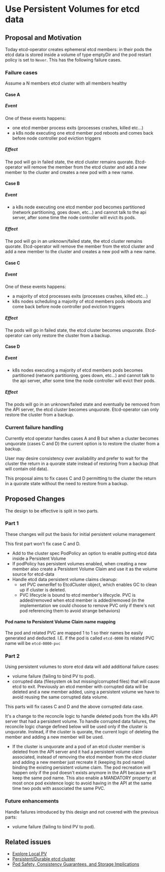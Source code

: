 # Use Persistent Volumes for etcd data

## Proposal and Motivation

Today etcd-operator creates ephemeral etcd members: in their pods the etcd data is stored inside a volume of type emptyDir and the pod restart policy is set to `Never`.
This has the following failure cases.

### Failure cases

Assume a N members etcd cluster with all members healthy

#### Case A

##### Event

One of these events happens:
* one etcd member process exits (processes crashes, killed etc...)
* a k8s node executing one etcd member pod reboots and comes back before node controller pod eviction triggers

##### Effect

The pod will go in failed state, the etcd cluster remains quorate. Etcd-operator will remove the member from the etcd cluster and add a new member to the cluster and creates a new pod with a new name.

#### Case B

##### Event

* a k8s node executing one etcd member pod becomes partitioned (network partitioning, goes down, etc...) and cannot talk to the api server, after some time the node controller will evict its pods.

##### Effect

The pod will go in an unknown/failed state, the etcd cluster remains quorate. Etcd-operator will remove the member from the etcd cluster and add a new member to the cluster and creates a new pod with a new name.

#### Case C

##### Event

One of these events happens:
* a majority of etcd processes exits (processes crashes, killed etc...) 
* k8s nodes scheduling a majority of etcd members pods reboots and come back before node controller pod eviction triggers

##### Effect

The pods will go in failed state, the etcd cluster becomes unquorate. Etcd-operator can only restore the cluster from a backup.

#### Case D

##### Event

* k8s nodes executing a majority of etcd members pods becomes partitioned (network partitioning, goes down, etc...) and cannot talk to the api server, after some time the node controller will evict their pods.

##### Effect

The pods will go in an unknown/failed state and eventually be removed from the API server, the etcd cluster becomes unquorate. Etcd-operator can only restore the cluster from a backup.


### Current failure handling

Currently etcd operator handles cases A and B but when a cluster becomes unquorate (cases C and D) the current option is to restore the cluster from a backup.

User may desire consistency over availability and prefer to wait for the cluster the return in a quorate state instead of restoring from a backup (that will contain old data).

This proposal aims to fix cases C and D permitting to the cluster the return in a quorate state without the need to restore from a backup.

## Proposed Changes

The design to be effective is split in two parts.

### Part 1

These changes will put the basis for initial persistent volume management

This first part won't fix case C and D.

- Add to the cluster spec PodPolicy an option to enable putting etcd data inside a Persistent Volume
- If podPolicy has persistent volumes enabled, when creating a new member also create a Persistent Volume Claim and use it as the volume source for etcd-data
- Handle etcd data persistent volume claims cleanup:
  - set PVC ownerRef to EtcdCluster object, which enables GC to clean up if cluster is deleted.
  - PVC lifecycle is bound to etcd member's lifecycle. PVC is added/removed when etcd member is added/removed (in the implementation we could choose to remove PVC only if there's not pod referencing them to avoid strange behaviors)

#### Pod name to Persistent Volume Claim name mapping

The pod and related PVC are mapped 1 to 1 so their names be easily generated and deducted. I.E. if the pod is called `etcd-0000` its related PVC name will be `etcd-0000-pvc`


### Part 2

Using persistent volumes to store etcd data will add additional failure cases:

- volume failure (failing to bind PV to pod).
- corrupted data (filesystem ok but missing/corrupted files) that will cause etcd to exit. Previously an etcd member with corrupted data will be deleted and a new member added, using a persistent volume we have to avoid reusing the same corrupted data volume.

This parts will fix cases C and D and the above corrupted data case.

It's a change to the reconcile logic to handle deleted pods from the k8s API server that had a persistent volume. To handle corrupted data failures, the reconcile logic change defined below will be used only if the cluster is unquorate. Instead, if the cluster is quorate, the current logic of deleting the member and adding a new member will be used.

- If the cluster is unquorate and a pod of an etcd cluster member is deleted from the API server and it had a persistent volume claim associated, instead of removing the etcd member from the etcd cluster and adding a new member just recreate it (keeping its pod name) binding the existing persistent volume claim. The pod recreation will happen only if the pod doesn't exists anymore in the API because we'll keep the same pod name. This also enable a MANDATORY property: at most once pod existence logic to avoid having in the API at the same time two pods with associated the same PVC.


### Future enhancements

Handle failures introduced by this design and not covered with the previous parts:

- volume failure (failing to bind PV to pod).



## Related issues

- [Explore Local PV](https://github.com/benbromhead/cassandra-operator/issues/1201)
- [Persistent/Durable etcd cluster](https://github.com/benbromhead/cassandra-operator/issues/1323)
- [Pod Safety, Consistency Guarantees, and Storage Implications](https://github.com/kubernetes/community/blob/master/contributors/design-proposals/pod-safety.md)
